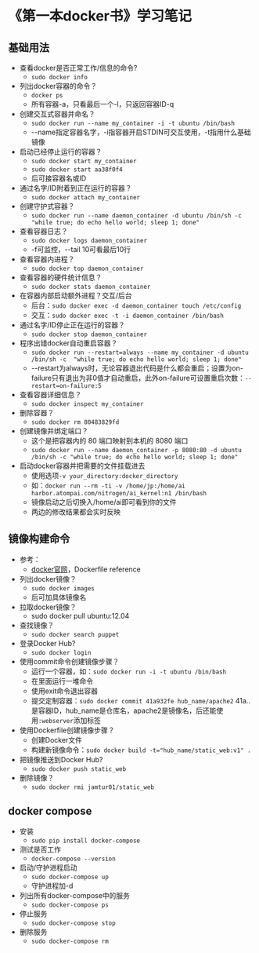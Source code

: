 # 《第一本docker书》学习笔记

## 基础用法

- 查看docker是否正常工作/信息的命令?
    - `sudo docker info`
- 列出docker容器的命令？
    - `docker ps`
    - 所有容器-a，只看最后一个-l，只返回容器ID-q
- 创建交互式容器并命名？
    - `sudo docker run --name my_container -i -t ubuntu /bin/bash`
    - --name指定容器名字，-i指容器开启STDIN可交互使用，-t指用什么基础镜像
- 启动已经停止运行的容器？
    - `sudo docker start my_container`
    - `sudo docker start aa38f0f4`
    - 后可接容器名或ID
- 通过名字/ID附着到正在运行的容器？
    - `sudo docker attach my_container`
- 创建守护式容器？
    - `sudo docker run --name daemon_container -d ubuntu /bin/sh -c "while true; do echo hello world; sleep 1; done"`
- 查看容器日志？
    - `sudo docker logs daemon_container`
    - -f可监控，--tail 10可看最后10行
- 查看容器内进程？
    - `sudo docker top daemon_container`
- 查看容器的硬件统计信息？
    - `sudo docker stats daemon_container`
- 在容器内部启动额外进程？交互/后台
    - 后台：`sudo docker exec -d daemon_container touch /etc/config`
    - 交互：`sudo docker exec -t -i daemon_container /bin/bash`
- 通过名字/ID停止正在运行的容器？
    - `sudo docker stop daemon_container`
- 程序出错docker自动重启容器？
    - `sudo docker run --restart=always --name my_container -d ubuntu /bin/sh -c 
 "while true; do echo hello world; sleep 1; done"`
    - --restart为always时，无论容器退出代码是什么都会重启；设置为on-failure只有退出为非0值才自动重启，此外on-failure可设置重启次数：`--restart=on-failure:5`
- 查看容器详细信息？
    - `sudo docker inspect my_container`
- 删除容器？
    - `sudo docker rm 80483829fd`
- 创建镜像并绑定端口？
    - 这个是把容器内的 80 端口映射到本机的 8080 端口
    - `sudo docker run --name daemon_container -p 8080:80 -d ubuntu /bin/sh -c "while true; do echo hello world; sleep 1; done"`
- 启动docker容器并把需要的文件挂载进去
    - 使用选项`-v your_directory:docker_directory`
    - 如：`docker run --rm -ti -v /home/jp:/home/ai harbor.atompai.com/nitrogen/ai_kernel:n1 /bin/bash`
    - 镜像启动之后切换入/home/ai即可看到你的文件
    - 两边的修改结果都会实时反映

## 镜像构建命令
- 参考：
    - [docker官网](https://docs.docker.com/engine/reference/builder/)，Dockerfile reference
- 列出docker镜像？
    - `sudo docker images`
    - 后可加具体镜像名
- 拉取docker镜像？
    - sudo docker pull ubuntu:12.04
- 查找镜像？
    - `sudo docker search puppet`
- 登录Docker Hub?
    - `sudo docker login`
- 使用commit命令创建镜像步骤？
    - 运行一个容器，如：`sudo docker run -i -t ubuntu /bin/bash`
    - 在里面运行一堆命令
    - 使用exit命令退出容器
    - 提交定制容器：`sudo docker commit 41a932fe hub_name/apache2`
41a..是容器ID，hub_name是仓库名，apache2是镜像名，后还能使用`:webserver`添加标签
- 使用Dockerfile创建镜像步骤？
    - 创建Docker文件
    - 构建新镜像命令：`sudo docker build -t="hub_name/static_web:v1" .`
- 把镜像推送到Docker Hub?
    - `sudo docker push static_web`
- 删除镜像？
    - `sudo docker rmi jamtur01/static_web`

## docker compose
- 安装
    - `sudo pip install docker-compose`
- 测试是否工作
    - `docker-compose --version`
- 启动/守护进程启动
    - `sudo docker-compose up`
    - 守护进程加-d
- 列出所有docker-compose中的服务
    - `sudo docker-compose ps`
- 停止服务
    - `sudo docker-compose stop`
- 删除服务
    - `sudo docker-compose rm`
